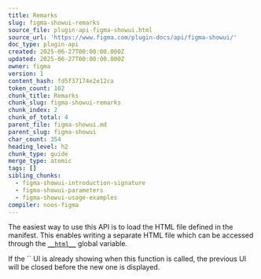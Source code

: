 ```yaml
---
title: Remarks
slug: figma-showui-remarks
source_file: plugin-api-figma-showui.html
source_url: 'https://www.figma.com/plugin-docs/api/figma-showui/'
doc_type: plugin-api
created: 2025-06-27T00:00:00.000Z
updated: 2025-06-27T00:00:00.000Z
owner: figma
version: 1
content_hash: fd5f37174e2e12ca
token_count: 102
chunk_title: Remarks
chunk_slug: figma-showui-remarks
chunk_index: 2
chunk_of_total: 4
parent_file: figma-showui.md
parent_slug: figma-showui
char_count: 354
heading_level: h2
chunk_type: guide
merge_type: atomic
tags: []
sibling_chunks:
  - figma-showui-introduction-signature
  - figma-showui-parameters
  - figma-showui-usage-examples
compiler: noos-figma
---
```


The easiest way to use this API is to load the HTML file defined in the manifest. This enables writing a separate HTML file which can be accessed through the [`__html__`](/plugin-docs/api/global-objects/#html)
 global variable.

If the `` UI is already showing when this function is called, the previous UI will be closed before the new one is displayed.
